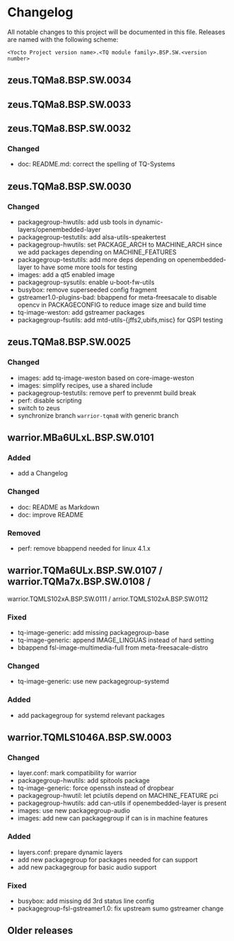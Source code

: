 # Changelog

All notable changes to this project will be documented in this file.
Releases are named with the following scheme:

`<Yocto Project version name>.<TQ module family>.BSP.SW.<version number>`

## zeus.TQMa8.BSP.SW.0034

## zeus.TQMa8.BSP.SW.0033

## zeus.TQMa8.BSP.SW.0032

### Changed

* doc: README.md: correct the spelling of TQ-Systems

## zeus.TQMa8.BSP.SW.0030

### Changed

* packagegroup-hwutils: add usb tools in dynamic-layers/openembedded-layer
* packagegroup-testutils: add alsa-utils-speakertest
* packagegroup-hwutils: set PACKAGE\_ARCH to MACHINE\_ARCH since we add packages
  depending on MACHINE\_FEATURES
* packagegroup-testutils: add more deps depending on openembedded-layer to have
  some more tools for testing
* images: add a qt5 enabled image
* packagegroup-sysutils: enable u-boot-fw-utils
* busybox: remove superseeded config fragment
* gstreamer1.0-plugins-bad: bbappend for meta-freesacale to disable opencv in
  PACKAGECONFIG to reduce image size and build time
* tq-image-weston: add gstreamer packages
* packagegroup-fsutils: add mtd-utils-{jffs2,ubifs,misc} for QSPI testing

## zeus.TQMa8.BSP.SW.0025

### Changed

* images: add tq-image-weston based on core-image-weston
* images: simplify recipes, use a shared include
* packagegroup-testutils: remove perf to prevenmt build break
* perf: disable scripting
* switch to zeus
* synchronize branch `warrior-tqma8` with generic branch

## warrior.MBa6ULxL.BSP.SW.0101

### Added

* add a Changelog

### Changed

* doc: README as Markdown
* doc: improve README

### Removed

* perf: remove bbappend needed for linux 4.1.x

## warrior.TQMa6ULx.BSP.SW.0107 / warrior.TQMa7x.BSP.SW.0108 /
   warrior.TQMLS102xA.BSP.SW.0111 / arrior.TQMLS102xA.BSP.SW.0112

### Fixed

* tq-image-generic: add missing packagegroup-base
* tq-image-generic: append IMAGE_LINGUAS instead of hard setting
* bbappend fsl-image-multimedia-full from meta-freesacale-distro

### Changed

*  tq-image-generic: use new packagegroup-systemd

### Added

* add packagegroup for systemd relevant packages

## warrior.TQMLS1046A.BSP.SW.0003

### Changed

* layer.conf: mark compatibility for warrior
* packagegroup-hwutils: add spitools package
* tq-image-generic: force openssh instead of dropbear
* packagegroup-hwutil: let pciutils depend on MACHINE_FEATURE pci
* packagegroup-hwutils: add can-utils if openembedded-layer is present
* images: use new packagegroup-audio
* images: add new can packagegroup if can is in machine features

### Added

* layers.conf: prepare dynamic layers
* add new packagegroup for packages needed for can support
* add new packagegroup for basic audio support

### Fixed

* busybox: add missing dd 3rd status line config
* packagegroup-fsl-gstreamer1.0: fix upstream sumo gstreamer change

## Older releases
